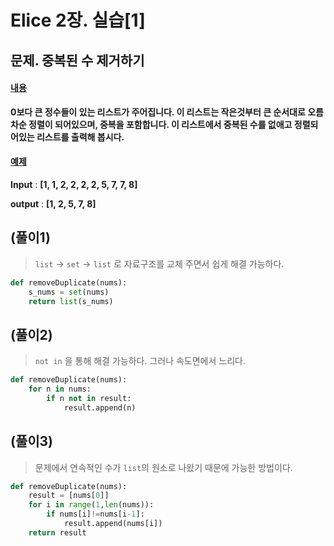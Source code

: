 # Elice 2장. 실습[1]

## 문제. 중복된 수 제거하기

#### <u>내용</u>

**0보다 큰 정수들이 있는 리스트가 주어집니다. 이 리스트는 작은것부터 큰 순서대로 오름차순 정렬이 되어있으며, 중복을 포함합니다. 이 리스트에서 중복된 수를 없애고 정렬되어있는 리스트를 출력해 봅시다.**

#### <u>예제</u>

**Input** : **[1, 1, 2, 2, 2, 2, 5, 7, 7, 8]**

**output** : **[1, 2, 5, 7, 8]**



## (풀이1)

> `list` → `set` → `list` 로 자료구조를 교체 주면서 쉽게 해결 가능하다.

```python
def removeDuplicate(nums):
    s_nums = set(nums)
    return list(s_nums)
```



## (풀이2)

> `not in` 을 통해 해결 가능하다. 그러나 속도면에서 느리다.

```python
def removeDuplicate(nums):
    for n in nums:
        if n not in result:
            result.append(n)
```



## (풀이3)

> 문제에서 연속적인 수가 `list`의 원소로 나왔기 때문에 가능한 방법이다.

```python
def removeDuplicate(nums):
    result = [nums[0]]
    for i in range(1,len(nums)):
        if nums[i]!=nums[i-1]: 
            result.append(nums[i])
    return result
```

